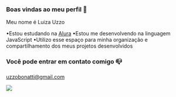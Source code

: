 ### Boas vindas ao meu perfil 💙

Meu nome é Luiza Uzzo

•Estou estudando na [Alura](https://www.alura.com.br)
•Estou me desenvolvendo na linguagem JavaScript
•Utilizo esse espaço para minha organização e compartilhamento dos meus projetos desenvolvidos

### Você pode entrar em contato comigo 📪

uzzobonatti@gmail.com



![](https://media.tenor.com/Gz408T11T8gAAAAi/wiggle-cat-wiggle.gif)
